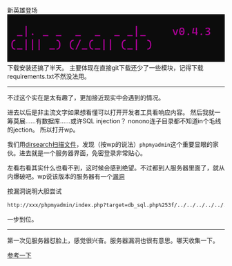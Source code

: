 新英雄登场
![Alt text](image.png)
下载安装还搞了半天。
主要体现在直接git下载还少了一些模块，记得下载requirements.txt不然没法用。

----
不过这个实在是太有趣了，更加接近现实中会遇到的情况。

进去以后是非主流文字如果想看懂可以打开开发者工具看响应内容。
然后我就一筹莫展……有数据库……或许SQL injection？
nonono连子目录都不知道in个毛线的jection。
所以打开wp。

我们用<a href=https://blog.csdn.net/m0_48574718/article/details/129244162>dirsearch扫描文件</a>，发现（按wp的说法）`phpmyadmin`这个重要显眼的家伙。进去就是一个服务器界面，免密登录非常贴心。

左看右看其实什么也看不到，这时候会感到绝望。不过都到人服务器里面了，就从内爆破吧。wp说该版本的服务器有一个<a href=https://blog.csdn.net/weixin_44037296/article/details/111039461>漏洞</a>

按漏洞说明大胆尝试
```txt
http://xxx/phpmyadmin/index.php?target=db_sql.php%253f/../../../../../../../../flag
```
一步到位。

----
第一次见服务器怼脸上，感觉很兴奋。服务器漏洞也很有意思。哪天收集一下。

<a href=https://blog.csdn.net/SopRomeo/article/details/105536972>参考一下</a>